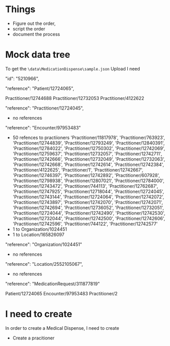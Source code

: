 # Things

- Figure out the order,
- script the order
- document the process

# Mock data tree

To get the `\data\MedicationDispense\sample.json` Upload I need

"id": "5210966",

"reference": "Patient/12724065",

Practitioner/12744688
Practitioner/12732053
Practitioner/4122622

"reference": "Practitioner/12724045",

- no references

"reference": "Encounter/97953483"

- 50 refences to practiioners
    'Practitioner/11817978', 'Practitioner/763923',
    'Practitioner/12744839', 'Practitioner/12793249',
    'Practitioner/12840391', 'Practitioner/12784022',
    'Practitioner/12750302', 'Practitioner/12742069',
    'Practitioner/12759637', 'Practitioner/12732057',
    'Practitioner/12742711', 'Practitioner/12742666',
    'Practitioner/12732049', 'Practitioner/12732063',
    'Practitioner/12742668', 'Practitioner/12742614',
    'Practitioner/12742384', 'Practitioner/4122625',
    'Practitioner/1',        'Practitioner/12742667',
    'Practitioner/12746397', 'Practitioner/12742892',
    'Practitioner/607928',   'Practitioner/12798938',
    'Practitioner/12807021', 'Practitioner/12784000',
    'Practitioner/12743472', 'Practitioner/744113',
    'Practitioner/12762687', 'Practitioner/12747925',
    'Practitioner/12718044', 'Practitioner/12724045',
    'Practitioner/12743144', 'Practitioner/12724064',
    'Practitioner/12742072', 'Practitioner/12743897',
    'Practitioner/12742070', 'Practitioner/12742071',
    'Practitioner/12742694', 'Practitioner/12736052',
    'Practitioner/12732051', 'Practitioner/12724044',
    'Practitioner/12742490', 'Practitioner/12742530',
    'Practitioner/12732044', 'Practitioner/12742500',
    'Practitioner/12742606', 'Practitioner/12742596',
    'Practitioner/744122',   'Practitioner/12742577'
- 1 to Organization/1024451
- 1 to Location/165826097

"reference": "Organization/1024451"

- no references

"reference": "Location/2552105067",

- no references

"reference": "MedicationRequest/311877819"

Patient/12724065
Encounter/97953483
Practitioner/2

# I need to create

In order to create a Medical Dispense, I need to create

- Create a pracitioner
